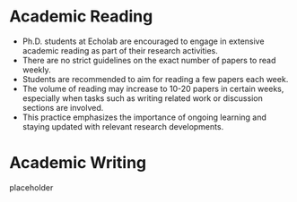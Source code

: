# Academic Reading

- Ph.D. students at Echolab are encouraged to engage in extensive academic reading as part of their research activities.
- There are no strict guidelines on the exact number of papers to read weekly.
- Students are recommended to aim for reading a few papers each week.
- The volume of reading may increase to 10-20 papers in certain weeks, especially when tasks such as writing related work or discussion sections are involved.
- This practice emphasizes the importance of ongoing learning and staying updated with relevant research developments.

# Academic Writing

placeholder